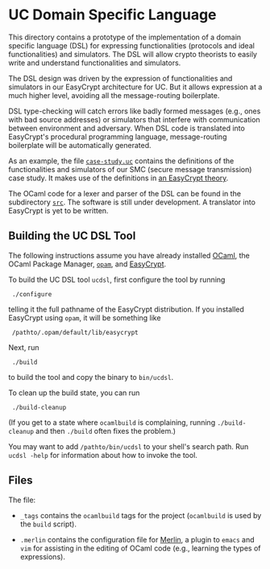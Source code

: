 UC Domain Specific Language
====================================================================

This directory contains a prototype of the implementation of a domain
specific language (DSL) for expressing functionalities (protocols and
ideal functionalities) and simulators. The DSL will allow crypto
theorists to easily write and understand functionalities and
simulators.

The DSL design was driven by the expression of functionalities and
simulators in our EasyCrypt architecture for UC.  But it allows
expression at a much higher level, avoiding all the message-routing
boilerplate.

DSL type-checking will catch errors like badly formed messages (e.g.,
ones with bad source addresses) or simulators that interfere with
communication between environment and adversary. When DSL code is
translated into EasyCrypt's procedural programming language,
message-routing boilerplate will be automatically generated.

As an example, the file [`case-study.uc`](case-study.uc) contains the
definitions of the functionalities and simulators of our SMC (secure
message transmission) case study. It makes use of the definitions
in [an EasyCrypt theory](KeysExponentsAndPlainTexts.ec).

The OCaml code for a lexer and parser of the DSL can be found in the
subdirectory [`src`](src). The software is still under development.  A
translator into EasyCrypt is yet to be written.

Building the UC DSL Tool
--------------------------------------------------------------------

The following instructions assume you have already installed
[OCaml](https://ocaml.org), the OCaml Package Manager,
[`opam`](https://opam.ocaml.org), and
[EasyCrypt](https://github.com/EasyCrypt/easycrypt).

To build the UC DSL tool `ucdsl`, first configure the tool by running

     ./configure

telling it the full pathname of the EasyCrypt distribution. If you
installed EasyCrypt using `opam`, it will be something like

     /pathto/.opam/default/lib/easycrypt

Next, run

     ./build

to build the tool and copy the binary to `bin/ucdsl`.

To clean up the build state, you can run

     ./build-cleanup

(If you get to a state where `ocamlbuild` is complaining, running
`./build-cleanup` and then `./build` often fixes the problem.)

You may want to add `/pathto/bin/ucdsl` to your shell's search path.  Run
`ucdsl -help` for information about how to invoke the tool.

Files
--------------------------------------------------------------------

The file:

* `_tags` contains the `ocamlbuild` tags for the project (`ocamlbuild`
  is used by the `build` script).

* `.merlin` contains the configuration file for
  [Merlin](https://github.com/ocaml/merlin), a plugin to `emacs` and
  `vim` for assisting in the editing of OCaml code (e.g., learning the
  types of expressions).
